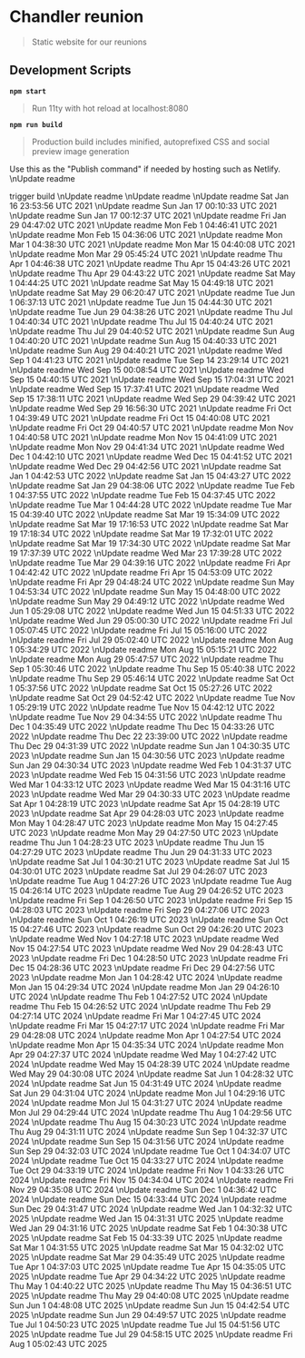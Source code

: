 # Chandler reunion

> Static website for our reunions

## Development Scripts

**`npm start`**

> Run 11ty with hot reload at localhost:8080

**`npm run build`**

> Production build includes minified, autoprefixed CSS and social preview image generation

Use this as the "Publish command" if needed by hosting such as Netlify.
\nUpdate readme

trigger build
\nUpdate readme
\nUpdate readme
\nUpdate readme Sat Jan 16 23:53:56 UTC 2021
\nUpdate readme Sun Jan 17 00:10:33 UTC 2021
\nUpdate readme Sun Jan 17 00:12:37 UTC 2021
\nUpdate readme Fri Jan 29 04:47:02 UTC 2021
\nUpdate readme Mon Feb  1 04:46:41 UTC 2021
\nUpdate readme Mon Feb 15 04:36:06 UTC 2021
\nUpdate readme Mon Mar  1 04:38:30 UTC 2021
\nUpdate readme Mon Mar 15 04:40:08 UTC 2021
\nUpdate readme Mon Mar 29 05:45:24 UTC 2021
\nUpdate readme Thu Apr  1 04:46:38 UTC 2021
\nUpdate readme Thu Apr 15 04:43:26 UTC 2021
\nUpdate readme Thu Apr 29 04:43:22 UTC 2021
\nUpdate readme Sat May  1 04:44:25 UTC 2021
\nUpdate readme Sat May 15 04:49:18 UTC 2021
\nUpdate readme Sat May 29 06:20:47 UTC 2021
\nUpdate readme Tue Jun  1 06:37:13 UTC 2021
\nUpdate readme Tue Jun 15 04:44:30 UTC 2021
\nUpdate readme Tue Jun 29 04:38:26 UTC 2021
\nUpdate readme Thu Jul  1 04:40:34 UTC 2021
\nUpdate readme Thu Jul 15 04:40:24 UTC 2021
\nUpdate readme Thu Jul 29 04:40:52 UTC 2021
\nUpdate readme Sun Aug  1 04:40:20 UTC 2021
\nUpdate readme Sun Aug 15 04:40:33 UTC 2021
\nUpdate readme Sun Aug 29 04:40:21 UTC 2021
\nUpdate readme Wed Sep  1 04:41:23 UTC 2021
\nUpdate readme Tue Sep 14 23:29:14 UTC 2021
\nUpdate readme Wed Sep 15 00:08:54 UTC 2021
\nUpdate readme Wed Sep 15 04:40:15 UTC 2021
\nUpdate readme Wed Sep 15 17:04:31 UTC 2021
\nUpdate readme Wed Sep 15 17:37:41 UTC 2021
\nUpdate readme Wed Sep 15 17:38:11 UTC 2021
\nUpdate readme Wed Sep 29 04:39:42 UTC 2021
\nUpdate readme Wed Sep 29 16:56:30 UTC 2021
\nUpdate readme Fri Oct  1 04:39:49 UTC 2021
\nUpdate readme Fri Oct 15 04:40:08 UTC 2021
\nUpdate readme Fri Oct 29 04:40:57 UTC 2021
\nUpdate readme Mon Nov  1 04:40:58 UTC 2021
\nUpdate readme Mon Nov 15 04:41:09 UTC 2021
\nUpdate readme Mon Nov 29 04:41:34 UTC 2021
\nUpdate readme Wed Dec  1 04:42:10 UTC 2021
\nUpdate readme Wed Dec 15 04:41:52 UTC 2021
\nUpdate readme Wed Dec 29 04:42:56 UTC 2021
\nUpdate readme Sat Jan  1 04:42:53 UTC 2022
\nUpdate readme Sat Jan 15 04:43:27 UTC 2022
\nUpdate readme Sat Jan 29 04:38:06 UTC 2022
\nUpdate readme Tue Feb  1 04:37:55 UTC 2022
\nUpdate readme Tue Feb 15 04:37:45 UTC 2022
\nUpdate readme Tue Mar  1 04:44:28 UTC 2022
\nUpdate readme Tue Mar 15 04:39:40 UTC 2022
\nUpdate readme Sat Mar 19 15:34:09 UTC 2022
\nUpdate readme Sat Mar 19 17:16:53 UTC 2022
\nUpdate readme Sat Mar 19 17:18:34 UTC 2022
\nUpdate readme Sat Mar 19 17:32:01 UTC 2022
\nUpdate readme Sat Mar 19 17:34:30 UTC 2022
\nUpdate readme Sat Mar 19 17:37:39 UTC 2022
\nUpdate readme Wed Mar 23 17:39:28 UTC 2022
\nUpdate readme Tue Mar 29 04:39:16 UTC 2022
\nUpdate readme Fri Apr  1 04:42:42 UTC 2022
\nUpdate readme Fri Apr 15 04:53:09 UTC 2022
\nUpdate readme Fri Apr 29 04:48:24 UTC 2022
\nUpdate readme Sun May  1 04:53:34 UTC 2022
\nUpdate readme Sun May 15 04:48:00 UTC 2022
\nUpdate readme Sun May 29 04:49:12 UTC 2022
\nUpdate readme Wed Jun  1 05:29:08 UTC 2022
\nUpdate readme Wed Jun 15 04:51:33 UTC 2022
\nUpdate readme Wed Jun 29 05:00:30 UTC 2022
\nUpdate readme Fri Jul  1 05:07:45 UTC 2022
\nUpdate readme Fri Jul 15 05:16:00 UTC 2022
\nUpdate readme Fri Jul 29 05:02:40 UTC 2022
\nUpdate readme Mon Aug  1 05:34:29 UTC 2022
\nUpdate readme Mon Aug 15 05:15:21 UTC 2022
\nUpdate readme Mon Aug 29 05:47:57 UTC 2022
\nUpdate readme Thu Sep  1 05:30:46 UTC 2022
\nUpdate readme Thu Sep 15 05:40:38 UTC 2022
\nUpdate readme Thu Sep 29 05:46:14 UTC 2022
\nUpdate readme Sat Oct  1 05:37:56 UTC 2022
\nUpdate readme Sat Oct 15 05:27:26 UTC 2022
\nUpdate readme Sat Oct 29 04:52:42 UTC 2022
\nUpdate readme Tue Nov  1 05:29:19 UTC 2022
\nUpdate readme Tue Nov 15 04:42:12 UTC 2022
\nUpdate readme Tue Nov 29 04:34:55 UTC 2022
\nUpdate readme Thu Dec  1 04:35:49 UTC 2022
\nUpdate readme Thu Dec 15 04:33:26 UTC 2022
\nUpdate readme Thu Dec 22 23:39:00 UTC 2022
\nUpdate readme Thu Dec 29 04:31:39 UTC 2022
\nUpdate readme Sun Jan  1 04:30:35 UTC 2023
\nUpdate readme Sun Jan 15 04:30:56 UTC 2023
\nUpdate readme Sun Jan 29 04:30:34 UTC 2023
\nUpdate readme Wed Feb  1 04:31:37 UTC 2023
\nUpdate readme Wed Feb 15 04:31:56 UTC 2023
\nUpdate readme Wed Mar  1 04:33:12 UTC 2023
\nUpdate readme Wed Mar 15 04:31:16 UTC 2023
\nUpdate readme Wed Mar 29 04:30:33 UTC 2023
\nUpdate readme Sat Apr  1 04:28:19 UTC 2023
\nUpdate readme Sat Apr 15 04:28:19 UTC 2023
\nUpdate readme Sat Apr 29 04:28:03 UTC 2023
\nUpdate readme Mon May  1 04:28:47 UTC 2023
\nUpdate readme Mon May 15 04:27:45 UTC 2023
\nUpdate readme Mon May 29 04:27:50 UTC 2023
\nUpdate readme Thu Jun  1 04:28:23 UTC 2023
\nUpdate readme Thu Jun 15 04:27:29 UTC 2023
\nUpdate readme Thu Jun 29 04:31:33 UTC 2023
\nUpdate readme Sat Jul  1 04:30:21 UTC 2023
\nUpdate readme Sat Jul 15 04:30:01 UTC 2023
\nUpdate readme Sat Jul 29 04:26:07 UTC 2023
\nUpdate readme Tue Aug  1 04:27:26 UTC 2023
\nUpdate readme Tue Aug 15 04:26:14 UTC 2023
\nUpdate readme Tue Aug 29 04:26:52 UTC 2023
\nUpdate readme Fri Sep  1 04:26:50 UTC 2023
\nUpdate readme Fri Sep 15 04:28:03 UTC 2023
\nUpdate readme Fri Sep 29 04:27:06 UTC 2023
\nUpdate readme Sun Oct  1 04:26:19 UTC 2023
\nUpdate readme Sun Oct 15 04:27:46 UTC 2023
\nUpdate readme Sun Oct 29 04:26:20 UTC 2023
\nUpdate readme Wed Nov  1 04:27:18 UTC 2023
\nUpdate readme Wed Nov 15 04:27:54 UTC 2023
\nUpdate readme Wed Nov 29 04:28:43 UTC 2023
\nUpdate readme Fri Dec  1 04:28:50 UTC 2023
\nUpdate readme Fri Dec 15 04:28:36 UTC 2023
\nUpdate readme Fri Dec 29 04:27:56 UTC 2023
\nUpdate readme Mon Jan  1 04:28:42 UTC 2024
\nUpdate readme Mon Jan 15 04:29:34 UTC 2024
\nUpdate readme Mon Jan 29 04:26:10 UTC 2024
\nUpdate readme Thu Feb  1 04:27:52 UTC 2024
\nUpdate readme Thu Feb 15 04:26:52 UTC 2024
\nUpdate readme Thu Feb 29 04:27:14 UTC 2024
\nUpdate readme Fri Mar  1 04:27:45 UTC 2024
\nUpdate readme Fri Mar 15 04:27:17 UTC 2024
\nUpdate readme Fri Mar 29 04:28:08 UTC 2024
\nUpdate readme Mon Apr  1 04:27:54 UTC 2024
\nUpdate readme Mon Apr 15 04:35:34 UTC 2024
\nUpdate readme Mon Apr 29 04:27:37 UTC 2024
\nUpdate readme Wed May  1 04:27:42 UTC 2024
\nUpdate readme Wed May 15 04:28:39 UTC 2024
\nUpdate readme Wed May 29 04:30:08 UTC 2024
\nUpdate readme Sat Jun  1 04:28:32 UTC 2024
\nUpdate readme Sat Jun 15 04:31:49 UTC 2024
\nUpdate readme Sat Jun 29 04:31:04 UTC 2024
\nUpdate readme Mon Jul  1 04:29:16 UTC 2024
\nUpdate readme Mon Jul 15 04:31:27 UTC 2024
\nUpdate readme Mon Jul 29 04:29:44 UTC 2024
\nUpdate readme Thu Aug  1 04:29:56 UTC 2024
\nUpdate readme Thu Aug 15 04:30:23 UTC 2024
\nUpdate readme Thu Aug 29 04:31:11 UTC 2024
\nUpdate readme Sun Sep  1 04:32:37 UTC 2024
\nUpdate readme Sun Sep 15 04:31:56 UTC 2024
\nUpdate readme Sun Sep 29 04:32:03 UTC 2024
\nUpdate readme Tue Oct  1 04:34:07 UTC 2024
\nUpdate readme Tue Oct 15 04:33:27 UTC 2024
\nUpdate readme Tue Oct 29 04:33:19 UTC 2024
\nUpdate readme Fri Nov  1 04:33:26 UTC 2024
\nUpdate readme Fri Nov 15 04:34:04 UTC 2024
\nUpdate readme Fri Nov 29 04:35:08 UTC 2024
\nUpdate readme Sun Dec  1 04:36:42 UTC 2024
\nUpdate readme Sun Dec 15 04:33:44 UTC 2024
\nUpdate readme Sun Dec 29 04:31:47 UTC 2024
\nUpdate readme Wed Jan  1 04:32:32 UTC 2025
\nUpdate readme Wed Jan 15 04:31:31 UTC 2025
\nUpdate readme Wed Jan 29 04:31:16 UTC 2025
\nUpdate readme Sat Feb  1 04:30:38 UTC 2025
\nUpdate readme Sat Feb 15 04:33:39 UTC 2025
\nUpdate readme Sat Mar  1 04:31:55 UTC 2025
\nUpdate readme Sat Mar 15 04:32:02 UTC 2025
\nUpdate readme Sat Mar 29 04:35:49 UTC 2025
\nUpdate readme Tue Apr  1 04:37:03 UTC 2025
\nUpdate readme Tue Apr 15 04:35:05 UTC 2025
\nUpdate readme Tue Apr 29 04:34:22 UTC 2025
\nUpdate readme Thu May  1 04:40:22 UTC 2025
\nUpdate readme Thu May 15 04:36:51 UTC 2025
\nUpdate readme Thu May 29 04:40:08 UTC 2025
\nUpdate readme Sun Jun  1 04:48:08 UTC 2025
\nUpdate readme Sun Jun 15 04:42:54 UTC 2025
\nUpdate readme Sun Jun 29 04:49:57 UTC 2025
\nUpdate readme Tue Jul  1 04:50:23 UTC 2025
\nUpdate readme Tue Jul 15 04:51:56 UTC 2025
\nUpdate readme Tue Jul 29 04:58:15 UTC 2025
\nUpdate readme Fri Aug  1 05:02:43 UTC 2025
